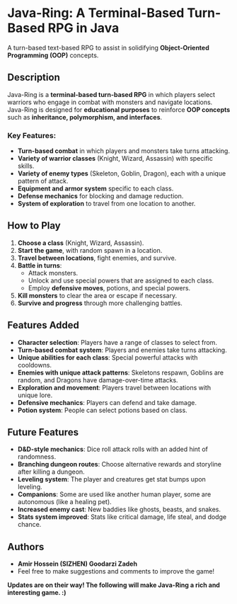# **Java-Ring: A Terminal-Based Turn-Based RPG in Java**

A turn-based text-based RPG to assist in solidifying **Object-Oriented Programming (OOP)** concepts.

## **Description**

Java-Ring is a **terminal-based turn-based RPG** in which players select warriors who engage in combat with monsters and navigate locations. Java-Ring is designed for **educational purposes** to reinforce **OOP concepts** such as **inheritance, polymorphism, and interfaces**.

### **Key Features:**
- **Turn-based combat** in which players and monsters take turns attacking.
- **Variety of warrior classes** (Knight, Wizard, Assassin) with specific skills.
- **Variety of enemy types** (Skeleton, Goblin, Dragon), each with a unique pattern of attack.
- **Equipment and armor system** specific to each class.
- **Defense mechanics** for blocking and damage reduction.
- **System of exploration** to travel from one location to another.

## **How to Play**
1. **Choose a class** (Knight, Wizard, Assassin).
2. **Start the game**, with random spawn in a location.
3. **Travel between locations**, fight enemies, and survive.
4. **Battle in turns**:
    - Attack monsters.
    - Unlock and use special powers that are assigned to each class.
    - Employ **defensive moves**, potions, and special powers.
5. **Kill monsters** to clear the area or escape if necessary.
6. **Survive and progress** through more challenging battles.

## **Features Added**
- **Character selection**: Players have a range of classes to select from.
- **Turn-based combat system**: Players and enemies take turns attacking.
- **Unique abilities for each class**: Special powerful attacks with cooldowns.
- **Enemies with unique attack patterns**: Skeletons respawn, Goblins are random, and Dragons have damage-over-time attacks.
- **Exploration and movement**: Players travel between locations with unique lore.
- **Defensive mechanics**: Players can defend and take damage.
- **Potion system**: People can select potions based on class.

## **Future Features**
- **D&D-style mechanics**: Dice roll attack rolls with an added hint of randomness.
- **Branching dungeon routes**: Choose alternative rewards and storyline after killing a dungeon.
- **Leveling system**: The player and creatures get stat bumps upon leveling.
- **Companions**: Some are used like another human player, some are autonomous (like a healing pet).
- **Increased enemy cast**: New baddies like ghosts, beasts, and snakes.
- **Stats system improved**: Stats like critical damage, life steal, and dodge chance.

## **Authors**
- **Amir Hossein (SIZHEN) Goodarzi Zadeh**
- Feel free to make suggestions and comments to improve the game!

**Updates are on their way! The following will make Java-Ring a rich and interesting game. :)**

